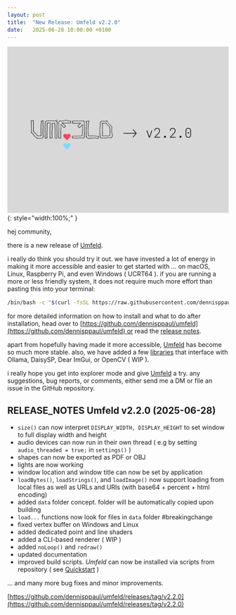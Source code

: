 ```yaml
---
layout: post
title:  "New Release: Umfeld v2.2.0"
date:   2025-06-28 10:00:00 +0100
---
```


![2025-06-28--New-Release-Umfeld-v2.2.0](/assets/2025-06-28--New-Release-Umfeld-v2.2.0.png){: style="width:100%;" }

hej community,

there is a new release of [Umfeld](https://github.com/dennisppaul/umfeld).

i really do think you should try it out. we have invested a lot of energy in making it more accessible and easier to get started with … on macOS, Linux, Raspberry Pi, and even Windows ( UCRT64 ). if you are running a more or less friendly system, it does not require much more effort than pasting this into your terminal:

```sh
/bin/bash -c "$(curl -fsSL https://raw.githubusercontent.com/dennisppaul/umfeld/refs/heads/main/install.sh)"
```

for more detailed information on how to install and what to do after installation, head over to [https://github.com/dennisppaul/umfeld](https://github.com/dennisppaul/umfeld) or read the [release notes](https://github.com/dennisppaul/umfeld/releases/tag/v2.2.0).

apart from hopefully having made it more accessible, [Umfeld](https://github.com/dennisppaul/umfeld) has become so much more stable. also, we have added a few [libraries](https://github.com/dennisppaul/umfeld-libraries) that interface with Ollama, DaisySP, Dear ImGui, or OpenCV ( WIP ).

i really hope you get into explorer mode and give [Umfeld](https://github.com/dennisppaul/umfeld) a try. any suggestions, bug reports, or comments, either send me a DM or file an issue in the GitHub repository.

## RELEASE_NOTES Umfeld v2.2.0 (2025-06-28)

- `size()` can now interpret `DISPLAY_WIDTH, DISPLAY_HEIGHT` to set window to full display width and height
- audio devices can now run in their own thread ( e.g by setting `audio_threaded = true;` in `settings()` )
- shapes can now be exported as PDF or OBJ
- lights are now working
- window location and window title can now be set by application
- `loadBytes()`, `loadStrings()`, and `loadImage()` now support loading from local files as well as URLs and URIs (with base64 + percent + html encoding)
- added `data` folder concept. folder will be automatically copied upon building
- `load...` functions now look for files in `data` folder #breakingchange
- fixed vertex buffer on Windows and Linux
- added dedicated point and line shaders
- added a CLI-based renderer ( WIP )
- added `noLoop()` and `redraw()`
- updated documentation
- improved build scripts. *Umfeld* can now be installed via scripts from repository ( see [Quickstart](README.md#Quickstart) )

... and many more bug fixes and minor improvements.

[https://github.com/dennisppaul/umfeld/releases/tag/v2.2.0](https://github.com/dennisppaul/umfeld/releases/tag/v2.2.0)
